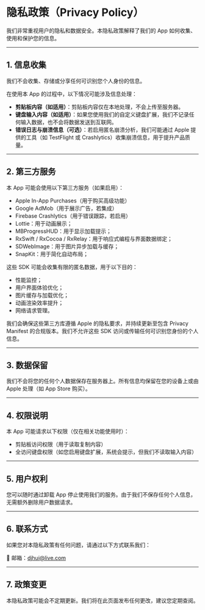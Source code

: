 
# 隐私政策（Privacy Policy）

我们非常重视用户的隐私和数据安全。本隐私政策解释了我们的 App 如何收集、使用和保护您的信息。

---

## 1. 信息收集

我们不会收集、存储或分享任何可识别您个人身份的信息。

在使用本 App 的过程中，以下情况可能涉及信息处理：

- **剪贴板内容（如适用）**：剪贴板内容仅在本地处理，不会上传至服务器。
- **键盘输入内容（如适用）**：如果您使用我们的自定义键盘扩展，我们不记录任何输入数据，也不会将数据发送到互联网。
- **错误日志与崩溃信息（可选）**：若启用匿名崩溃分析，我们可能通过 Apple 提供的工具（如 TestFlight 或 Crashlytics）收集崩溃信息，用于提升产品质量。

---

## 2. 第三方服务

本 App 可能会使用以下第三方服务（如果启用）：

- Apple In-App Purchases（用于购买高级功能）
- Google AdMob（用于展示广告，若集成）
- Firebase Crashlytics（用于错误跟踪，若启用）
- Lottie：用于动画展示；
- MBProgressHUD：用于显示加载提示；
- RxSwift / RxCocoa / RxRelay：用于响应式编程与界面数据绑定；
- SDWebImage：用于图片异步加载与缓存；
- SnapKit：用于简化自动布局；

这些 SDK 可能会收集有限的匿名数据，用于以下目的：
- 性能监控；
- 用户界面体验优化；
- 图片缓存与加载优化；
- 动画渲染效率提升；
- 网络请求管理。

我们会确保这些第三方库遵循 Apple 的隐私要求，并持续更新至包含 Privacy Manifest 的合规版本。我们不允许这些 SDK 访问或传输任何可识别您身份的个人信息。

---

## 3. 数据保留

我们不会将您的任何个人数据保存在服务器上。所有信息均保留在您的设备上或由 Apple 处理（如 App Store 购买）。

---

## 4. 权限说明

本 App 可能请求以下权限（仅在相关功能使用时）：

- 剪贴板访问权限（用于读取复制内容）
- 全访问键盘权限（如您启用键盘扩展，系统会提示，但我们不读取输入内容）

---

## 5. 用户权利

您可以随时通过卸载 App 停止使用我们的服务。由于我们不保存任何个人信息，无需额外删除用户数据请求。

---

## 6. 联系方式

如果您对本隐私政策有任何问题，请通过以下方式联系我们：

📧 邮箱：djhui@live.com 

---

## 7. 政策变更

本隐私政策可能会不定期更新。我们将在此页面发布任何更改，建议您定期查阅。

